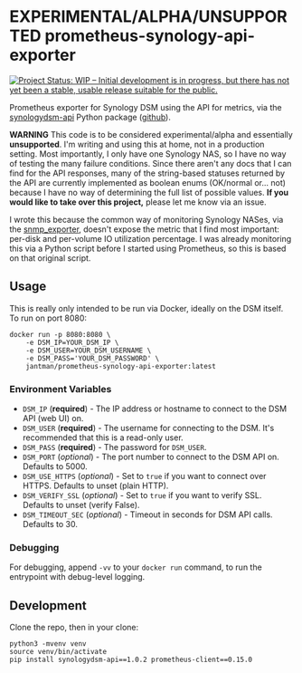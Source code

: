 # EXPERIMENTAL/ALPHA/UNSUPPORTED prometheus-synology-api-exporter

[![Project Status: WIP – Initial development is in progress, but there has not yet been a stable, usable release suitable for the public.](https://www.repostatus.org/badges/latest/wip.svg)](https://www.repostatus.org/#wip)

Prometheus exporter for Synology DSM using the API for metrics, via the [synologydsm-api](https://pypi.org/project/synologydsm-api/) Python package ([github](https://github.com/hacf-fr/synologydsm-api)).

**WARNING** This code is to be considered experimental/alpha and essentially **unsupported**. I'm writing and using this at home, not in a production setting. Most importantly, I only have one Synology NAS, so I have no way of testing the many failure conditions. Since there aren't any docs that I can find for the API responses, many of the string-based statuses returned by the API are currently implemented as boolean enums (OK/normal or... not) because I have no way of determining the full list of possible values. **If you would like to take over this project,** please let me know via an issue.

I wrote this because the common way of monitoring Synology NASes, via the [snmp_exporter](https://github.com/prometheus/snmp_exporter), doesn't expose the metric that I find most important: per-disk and per-volume IO utilization percentage. I was already monitoring this via a Python script before I started using Prometheus, so this is based on that original script.

## Usage

This is really only intended to be run via Docker, ideally on the DSM itself. To run on port 8080:

```
docker run -p 8080:8080 \
    -e DSM_IP=YOUR_DSM_IP \
    -e DSM_USER=YOUR_DSM_USERNAME \
    -e DSM_PASS='YOUR_DSM_PASSWORD' \
    jantman/prometheus-synology-api-exporter:latest
```

### Environment Variables

* `DSM_IP` (**required**) - The IP address or hostname to connect to the DSM API (web UI) on.
* `DSM_USER` (**required**) - The username for connecting to the DSM. It's recommended that this is a read-only user.
* `DSM_PASS` (**required**) - The password for `DSM_USER`.
* `DSM_PORT` (*optional*) - The port number to connect to the DSM API on. Defaults to 5000.
* `DSM_USE_HTTPS` (*optional*) - Set to `true` if you want to connect over HTTPS. Defaults to unset (plain HTTP).
* `DSM_VERIFY_SSL` (*optional*) - Set to `true` if you want to verify SSL. Defaults to unset (verify False).
* `DSM_TIMEOUT_SEC` (*optional*) - Timeout in seconds for DSM API calls. Defaults to 30.

### Debugging

For debugging, append `-vv` to your `docker run` command, to run the entrypoint with debug-level logging.

## Development

Clone the repo, then in your clone:

```
python3 -mvenv venv
source venv/bin/activate
pip install synologydsm-api==1.0.2 prometheus-client==0.15.0
```
